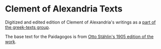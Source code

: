 # Clement of Alexandria Texts

Digitized and edited edition of Clement of Alexandria's writings as a [part of the greek-texts group](https://greek-learner-texts.org/).

The base text for the Paidagogos is from [Otto Stählin's 1905 edition of the work](https://archive.org/details/clemensalexandri01clemuoft/page/n9/mode/2up).